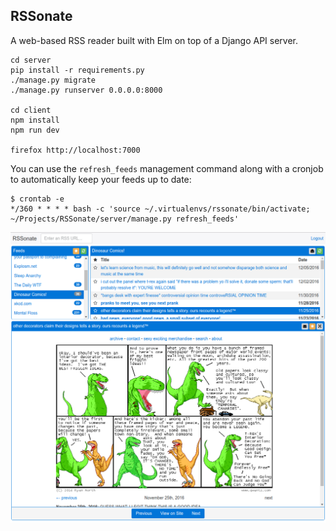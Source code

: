 RSSonate
--------

A web-based RSS reader built with Elm on top of a Django API server.


    cd server
    pip install -r requirements.py
    ./manage.py migrate
    ./manage.py runserver 0.0.0.0:8000

    cd client
    npm install
    npm run dev

    firefox http://localhost:7000

You can use the `refresh_feeds` management command along with a cronjob to
automatically keep your feeds up to date:

    $ crontab -e
    */360 * * * * bash -c 'source ~/.virtualenvs/rssonate/bin/activate; ~/Projects/RSSonate/server/manage.py refresh_feeds'

![RSSonate Screenshot](./screenshot.png)
